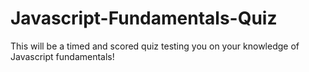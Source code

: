 # Javascript-Fundamentals-Quiz
This will be a timed and scored quiz testing you on your knowledge of Javascript fundamentals!
